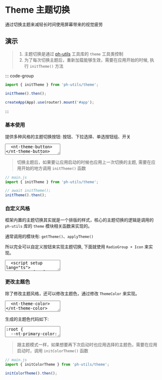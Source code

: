 # Theme 主题切换

通过切换主题来减轻长时间使用屏幕带来的视觉疲劳

## 演示

> 1. 主题切换是通过 [ph-utils](https://www.npmjs.com/package/ph-utils) 工具库的 `theme` 工具类控制
> 2. 为了每次切换主题后，重新加载能够生效，需要在应用开始的时候, 执行 `initTheme()` 方法

::: code-group

```js [main.ts]
import { initTheme } from 'ph-utils/theme';

initTheme().then();

createApp(App).use(router).mount('#app');
```

:::

<script setup>
  import {
    ThemeButton,
    ThemeSelect,
    ThemeSwitch,
    ThemeRadio,
    SunIcon,
    MoonIcon,
    ThemeDefaultIcon,
    Radio,
    RadioGroup,
    ThemeColor
  } from '../../src';
  import SourceCode from '../../src/app_components/SourceCode.vue'
  import { ref, watch } from 'vue';
  import { getTheme, applyTheme } from 'ph-utils/theme'

  const theme = ref(getTheme());
  const code = ref(``)

  watch(theme, async (val) => {
    await applyTheme(val);
  });

  function handleColorChange() {
    const $style = document.getElementById('color-theme-style');
    if ($style != null) {
      let tmpCode = $style.innerHTML;
      tmpCode = tmpCode.replace('{', ' {\r\n  ').replaceAll(';', ';\r\n  ').replace('  }', '}')
      code.value = tmpCode;
    }
  }
</script>

### 基本使用

提供多种风格的主题切换按钮: 按钮、下拉选择、单选按钮组、开关

<ClientOnly>
  <CodePreview>
  <textarea lang="vue-html" v-pre>
  <nt-theme-button></nt-theme-button>
  <nt-theme-select class="ml-10"></nt-theme-select>
  <nt-theme-switch class="ml-10"></nt-theme-switch>
  <nt-theme-radio class="mt-15"></nt-theme-radio>
  </textarea>
  <template #preview>
    <ThemeButton></ThemeButton>
    <ThemeSelect class="ml-10"></ThemeSelect>
    <ThemeSwitch class="ml-10"></ThemeSwitch>
    <ThemeRadio class="mt-15"></ThemeRadio>
  </template>
  </CodePreview>
</ClientOnly>

> 切换主题后，如果要让应用启动的时候也应用上一次切换的主题, 需要在应用开始的地方调用 `initTheme()` 函数

```js
// main.js
import { initTheme } from 'ph-utils/theme';

// await initTheme();
initTheme().then();
```

### 自定义风格

框架内置的主题切换其实就是一个排版的样式，核心的主题切换的逻辑是调用的 `ph-utils` 库的 `theme` 模块相关函数来实现的。

通常调用的模块有: `getTheme()`、`applyTheme()`

所以完全可以自定义按钮来实现主题切换, 下面就使用 `RadioGroup + Icon` 来实现。

<ClientOnly>
  <CodePreview>
  <textarea lang="vue" v-pre>
  <script setup lang="ts">
    import { ref, watch } from 'vue';
    import { getTheme, applyTheme } from 'ph-utils/theme';
    // 获取当前主题
    const theme = ref(getTheme());
    // 主题改变时, 应用主题
    watch(theme, (val) => {
      applyTheme(val).then();
    });
  </script>
  <template>
    <nt-radio-group v-model="theme">
      <nt-radio value="auto" type="button">
        <nt-theme-default-icon></nt-theme-default-icon>
      </nt-radio>
      <nt-radio value="light" type="button">
        <nt-sun-icon></nt-sun-icon>
      </nt-radio>
      <nt-radio value="dark" type="button">
        <nt-moon-icon></nt-moon-icon>
      </nt-radio>
    </nt-radio-group>
  </template>
  </textarea>
  <template #preview>
  <RadioGroup v-model="theme">
    <Radio value="auto" type="button">
      <ThemeDefaultIcon></ThemeDefaultIcon>
    </Radio>
    <Radio value="light" type="button">
      <SunIcon></SunIcon>
    </Radio>
    <Radio value="dark" type="button">
      <MoonIcon></MoonIcon>
    </Radio>
  </RadioGroup>
  </template>
  </CodePreview>
</ClientOnly>

### 更改主题色

除了修改主题风格，还可以修改主题色，通过修改 `ThemeColor` 来实现。

<ClientOnly>
  <CodePreview>
  <textarea lang="vue-html" v-pre>
  <nt-theme-color></nt-theme-color>
  </textarea>
  <template #preview>
    <ThemeColor @change='handleColorChange'></ThemeColor>
  </template>
  </CodePreview>
</ClientOnly>

生成的主题色代码如下:

<ClientOnly>
<SourceCode :source-code="code"><textarea lang="css">
:root {
  --nt-primary-color: #722ed1;
  --nt-primary-color-light1: #9254de;
  --nt-primary-color-light2: #b37feb;
  --nt-primary-color-light3: #d3adf7;
  --nt-primary-color-light4: #efdbff;
  --nt-primary-color-light5: #f9f0ff;
  --nt-primary-color-dark1: #531dab;
}
</textarea></SourceCode>
</ClientOnly>

> 跟主题模式一样，如果想要再下次启动时也应用选择的主题色，需要在应用启动时，调用 `initColorTheme()` 函数

```js
// main.js
import { initColorTheme } from 'ph-utils/theme';

initColorTheme().then();
```

